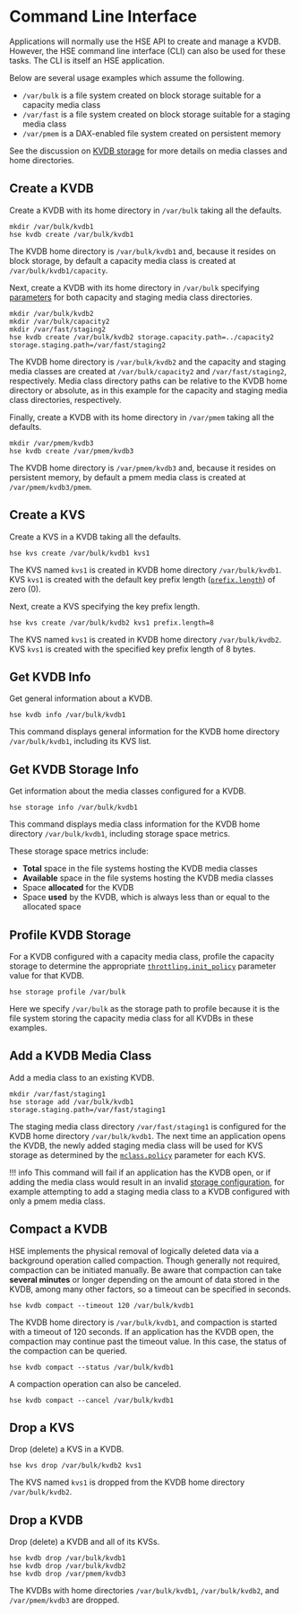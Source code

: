 # Command Line Interface

Applications will normally use the HSE API to create and manage a KVDB.
However, the HSE command line interface (CLI) can also be used for these
tasks.  The CLI is itself an HSE application.

Below are several usage examples which assume the following.

* `/var/bulk` is a file system created on block storage suitable for a
capacity media class
* `/var/fast` is a file system created on block storage suitable for a
staging media class
* `/var/pmem` is a DAX-enabled file system created on persistent memory

See the discussion on [KVDB storage](storage.md) for more details on
media classes and home directories.


## Create a KVDB

Create a KVDB with its home directory in `/var/bulk` taking all the defaults.

```shell
mkdir /var/bulk/kvdb1
hse kvdb create /var/bulk/kvdb1
```

The KVDB home directory is `/var/bulk/kvdb1` and, because it resides on block
storage, by default a capacity media class is created at
`/var/bulk/kvdb1/capacity`.

Next, create a KVDB with its home directory in `/var/bulk` specifying
[parameters](params.md#kvdb-create-time-parameters)
for both capacity and staging media class directories.

```shell
mkdir /var/bulk/kvdb2
mkdir /var/bulk/capacity2
mkdir /var/fast/staging2
hse kvdb create /var/bulk/kvdb2 storage.capacity.path=../capacity2 storage.staging.path=/var/fast/staging2
```

The KVDB home directory is `/var/bulk/kvdb2` and the capacity and staging
media classes are created at `/var/bulk/capacity2` and `/var/fast/staging2`,
respectively.
Media class directory paths can be relative to the KVDB home directory
or absolute, as in this example for the capacity and staging media
class directories, respectively.

Finally, create a KVDB with its home directory in `/var/pmem` taking all
the defaults.

```shell
mkdir /var/pmem/kvdb3
hse kvdb create /var/pmem/kvdb3
```

The KVDB home directory is `/var/pmem/kvdb3` and, because it resides on
persistent memory, by default a pmem media class is created at
`/var/pmem/kvdb3/pmem`.


## Create a KVS

Create a KVS in a KVDB taking all the defaults.

```shell
hse kvs create /var/bulk/kvdb1 kvs1
```

The KVS named `kvs1` is created in KVDB home directory `/var/bulk/kvdb1`.
KVS `kvs1` is created with the default key prefix
length ([`prefix.length`](params.md#kvs-create-time-parameters)) of zero (0).

Next, create a KVS specifying the key prefix length.

```shell
hse kvs create /var/bulk/kvdb2 kvs1 prefix.length=8
```

The KVS named `kvs1` is created in KVDB home directory `/var/bulk/kvdb2`.
KVS `kvs1` is created with the specified key prefix length of 8 bytes.


## Get KVDB Info

Get general information about a KVDB.

```shell
hse kvdb info /var/bulk/kvdb1
```

This command displays general information for the KVDB
home directory `/var/bulk/kvdb1`, including its KVS list.


## Get KVDB Storage Info

Get information about the media classes configured for a KVDB.

```shell
hse storage info /var/bulk/kvdb1
```

This command displays media class information for the KVDB
home directory `/var/bulk/kvdb1`, including storage space metrics.

These storage space metrics include:

* **Total** space in the file systems hosting the KVDB media classes
* **Available** space in the file systems hosting the KVDB media classes
* Space **allocated** for the KVDB
* Space **used** by the KVDB, which is always less than or equal to the
allocated space


## Profile KVDB Storage

For a KVDB configured with a capacity media class, profile the capacity storage
to determine the
appropriate [`throttling.init_policy`](params.md#initial-throttle-setting)
parameter value for that KVDB.

```shell
hse storage profile /var/bulk
```

Here we specify `/var/bulk` as the storage path to profile because it is the
file system storing the capacity media class for all KVDBs in these examples.


## Add a KVDB Media Class

Add a media class to an existing KVDB.

```shell
mkdir /var/fast/staging1
hse storage add /var/bulk/kvdb1 storage.staging.path=/var/fast/staging1
```

The staging media class directory `/var/fast/staging1` is configured for
the KVDB home directory `/var/bulk/kvdb1`.
The next time an application opens the KVDB, the newly added
staging media class will be used for KVS storage as determined by the
[`mclass.policy`](params.md#kvs-runtime-parameters)
parameter for each KVS.

!!! info
    This command will fail if an application has the KVDB open, or if
    adding the media class would result in an invalid
    [storage configuration](storage.md#valid-configurations), for example
    attempting to add a staging media class to a KVDB configured with only
    a pmem media class.
    

## Compact a KVDB

HSE implements the physical removal of logically deleted data via a background
operation called compaction.  Though generally not required, compaction can
be initiated manually.
Be aware that compaction can take **several minutes** or longer depending on
the amount of data stored in the KVDB, among many other factors, so a
timeout can be specified in seconds.

```shell
hse kvdb compact --timeout 120 /var/bulk/kvdb1
```

The KVDB home directory is `/var/bulk/kvdb1`,
and compaction is started with a timeout of 120 seconds.
If an application has the KVDB open, the compaction may continue past the
timeout value.  In this case, the status of the compaction can be queried.

```shell
hse kvdb compact --status /var/bulk/kvdb1
```

A compaction operation can also be canceled.

```shell
hse kvdb compact --cancel /var/bulk/kvdb1
```


## Drop a KVS

Drop (delete) a KVS in a KVDB.

```shell
hse kvs drop /var/bulk/kvdb2 kvs1
```

The KVS named `kvs1` is dropped from the KVDB home directory
`/var/bulk/kvdb2`.


## Drop a KVDB

Drop (delete) a KVDB and all of its KVSs.

```shell
hse kvdb drop /var/bulk/kvdb1
hse kvdb drop /var/bulk/kvdb2
hse kvdb drop /var/pmem/kvdb3
```

The KVDBs with home directories `/var/bulk/kvdb1`, `/var/bulk/kvdb2`, and
`/var/pmem/kvdb3` are dropped.
